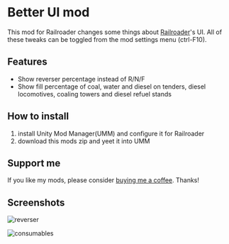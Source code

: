 ﻿# Better UI mod

This mod for Railroader changes some things about [Railroader](https://store.steampowered.com/app/1683150/Railroader/)'s UI.
All of these tweaks can be toggled from the mod settings menu (ctrl-F10).

## Features

- Show reverser percentage instead of R/N/F
- Show fill percentage of coal, water and diesel on tenders, diesel locomotives, coaling towers and diesel refuel stands

## How to install

1. install Unity Mod Manager(UMM) and configure it for Railroader
2. download this mods zip and yeet it into UMM

## Support me

If you like my mods, please consider [buying me a coffee](https://ko-fi.com/tostiman). Thanks!

## Screenshots

![reverser](screenshots/reverser.jpg)

![consumables](screenshots/consumables.jpg)
